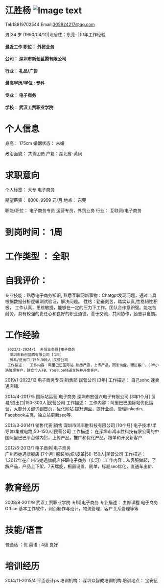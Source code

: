# 江胜杨	![Image text](https://github.githubassets.com/assets/gh-desktop-7c9388a38509.png)
 Tel:18819702544 	 	Email:305824217@qq.com

男|34 岁 (1990/04/11)|现居住：东莞- |10年工作经验 

 #### 最近工作 职位：	外贸业务
  #### 公司：	深圳市新创蓝腾有限公司
  #### 行业：	礼品/广告
#### 最高学历/学位 : 专科
  #### 专业：	电子商务
  #### 学校：	武汉工贸职业学院



# 个人信息
身高：	175cm
	婚姻状态：	未婚

政治面貌：	共青团员
	         户籍：湖北省-黄冈

# 求职意向
个人标签：	大专  电子商务 

期望薪资：	8000-9999 元/月 
	地点：	东莞 

职能/职位：	电子商务专员  运营专员，外贸业务 
	行业：	互联网/电子商务 

# 到岗时间：	1周
# 工作类型 ：	全职

# 自我评价： 
专业技能：熟悉电子商务知识, 熟悉互联网新事物：Chatgpt发现问题，通过工具根据数据分析逻辑测试验证，解决问题。 性格：勤奋刻苦，踏实认真,性格韧性积极，
工作认真，思维敏捷，能够在一定的压力下工作。团队合作意识强。能吃苦耐劳，具有较强的责任心和良好的职业道德，善于交流，共同协作，励志以自勉。


# 工作经验
     2023/2-2024/1	外贸业务员|电子商务 
      深圳市新创蓝腾有限公司 [1年] 
      贸易/进出口|150-300人|民营公司
     工作描述：	工作内容：阿里巴巴国际站 熟悉产品，上传产品，回复询盘，跟进客户，CRM小满管理客户，建立个人FB，YouTube频道宣传并开发客户。

2019/1-2022/12	电子商务专员|销售部 
民营公司 [3年] 
工作描述：	自己soho 速卖通店铺.


2014/4-2017/5	国际站运营|电子商务 
深圳市宏强兴电子有限公司 [3年1个月] 
贸易/进出口|150-300人|民营公司
工作描述：	工作内容：阿里巴巴国际站优化运营，大部分关键词到首页，优化网站 提升询盘，提升业绩、管理linkedin、Facebook主页，独立站更新seo等.


2013/3-2014/1	销售代表|销售 
深圳市鸿丰胜科技有限公司 [10个月] 
电子技术/半导体/集成电路|50-150人|民营公司
工作描述：	在深圳市鸿丰胜科技有限公司的中国阿里巴巴平台做内贸，上传产品，推广和优化产品，跟单和开发新客户.


2012/6-2013/1	电子商务|电子商务  
广州市她遇旗舰店 [7个月] 
服装/纺织/皮革|50-150人|民营公司
工作描述：	1.2012年在广州市她遇旗舰店任职电子商务（实习）.工作内容：从客服做起，了解产品，产品上下架，7天螺旋，橱窗设置，刷单，标题seo优化，直通车出价.



# 教育经历
2008/9-2011/9	武汉工贸职业学院 
专科|电子商务 
专业描述：	主修课程 电子商务 Office 基本工作软件，网页制作与设计，物流管理，客户关系管理等等



# 技能/语言
普通话 	：优 
	英语 	: 4级 良好                     


# 培训经历
2014/11-2015/4	平面设计ps 
培训机构：	深圳众智成培训机构 
	培训地点：	宝安区




